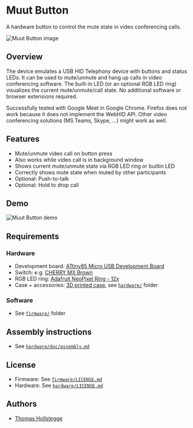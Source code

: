 # Muut Button

A hardware button to control the mute state in video conferencing calls.

![Muut Button image](images/red.jpg)

## Overview

The device emulates a USB HID Telephony device with buttons and status LEDs. It can be used to mute/unmute and hang up calls in video conferencing software. The built-in LED (or an optional RGB LED ring) visualizes the current mute/unmute/call state. No additional software or browser extensions required.

Successfully tested with Google Meet in Google Chrome. Firefox does not work because it does not implement the WebHID API. Other video conferencing solutions (MS Teams, Skype, ...) might work as well.

## Features

* Mute/unmute video call on button press
* Also works while video call is in background window
* Shows current mute/unmute state via RGB LED ring or builtin LED
* Correctly shows mute state when muted by other participants
* Optional: Push-to-talk
* Optional: Hold to drop call

## Demo

![Muut Button demo](images/demo.gif)

## Requirements

### Hardware

* Development board: [ATtiny85 Micro USB Development Board](https://www.aliexpress.com/item/3256805913780170.html)
* Switch: e.g. [CHERRY MX Brown](https://www.cherrymx.de/cherry-mx/mx-original/mx-brown.html)
* RGB LED ring: [Adafruit NeoPixel Ring - 12x](https://www.adafruit.com/product/1643)
* Case + accessories: [3D printed case](hardware/), see [`hardware/`](hardware/) folder

### Software

* See [`firmware/`](firmware/) folder

## Assembly instructions

* See [`hardware/doc/assembly.md`](hardware/doc/assembly.md)

## License

* Firmware: See [`firmware/LICENSE.md`](firmware/LICENSE.md)
* Hardware: See [`hardware/LICENSE.md`](hardware/LICENSE.md)

## Authors

* [Thomas Hollstegge](https://github.com/Tho85)
